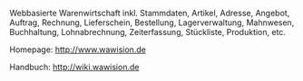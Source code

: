 Webbasierte Warenwirtschaft inkl. Stammdaten, Artikel, Adresse, Angebot, Auftrag, Rechnung, Lieferschein, Bestellung, Lagerverwaltung, Mahnwesen, Buchhaltung, Lohnabrechnung, Zeiterfassung, Stückliste, Produktion, etc. 

Homepage: http://www.wawision.de

Handbuch: http://wiki.wawision.de 
